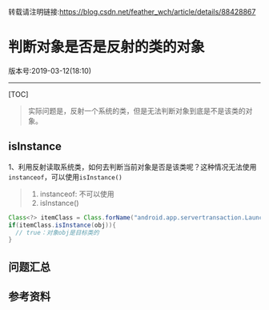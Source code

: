 转载请注明链接:https://blog.csdn.net/feather_wch/article/details/88428867

# 判断对象是否是反射的类的对象

版本号:2019-03-12(18:10)

---

[TOC]

> 实际问题是，反射一个系统的类，但是无法判断对象到底是不是该类的对象。

## isInstance

1、利用反射读取系统类，如何去判断当前对象是否是该类呢？这种情况无法使用`instanceof`，可以使用`isInstance()`
> 1. instanceof: 不可以使用
> 1. isInstance()
```java
Class<?> itemClass = Class.forName("android.app.servertransaction.LaunchActivityItem");
if(itemClass.isInstance(obj)){
  // true：对象obj是目标类的
}
```

## 问题汇总

## 参考资料
